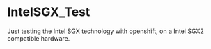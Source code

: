 # IntelSGX_Test
Just testing the Intel SGX technology with openshift, on a Intel SGX2 compatible hardware.

